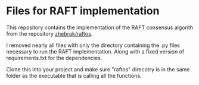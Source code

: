 # Files for RAFT implementation

This repository contains the implementation of the RAFT consensus algorith from the repository [zhebrak/raftos](https://github.com/zhebrak/raftos.git).

I removed nearly all files with only the directory containing the .py files necessary to run the RAFT implementation. Along with a fixed version of requirements.txt for the dependencies.

Clone this into your project and make sure "raftos" direcotry is in the same folder as the executable that is calling all the functions.


